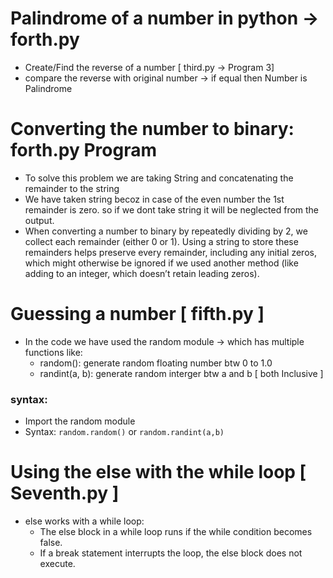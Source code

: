 # Palindrome of a number in python -> forth.py

- Create/Find the reverse of a number [ third.py -> Program 3]
- compare the reverse with original number -> if equal then Number is Palindrome

# Converting the number to binary: forth.py Program

- To solve this problem we are taking String and concatenating the remainder to the string
- We have taken string becoz in case of the even number the 1st remainder is zero. so if we dont take string it will be neglected from the output.
- When converting a number to binary by repeatedly dividing by 2, we collect each remainder (either 0 or 1). Using a string to store these remainders helps preserve every remainder, including any initial zeros, which might otherwise be ignored if we used another method (like adding to an integer, which doesn’t retain leading zeros).

# Guessing a number [ fifth.py ]

- In the code we have used the random module -> which has multiple functions like:
  - random(): generate random floating number btw 0 to 1.0
  - randint(a, b): generate random interger btw a and b [ both Inclusive ]

### syntax:

- Import the random module
- Syntax: `random.random()` or `random.randint(a,b)`

# Using the else with the while loop [ Seventh.py ]

- else works with a while loop:
  - The else block in a while loop runs if the while condition becomes false.
  - If a break statement interrupts the loop, the else block does not execute.
